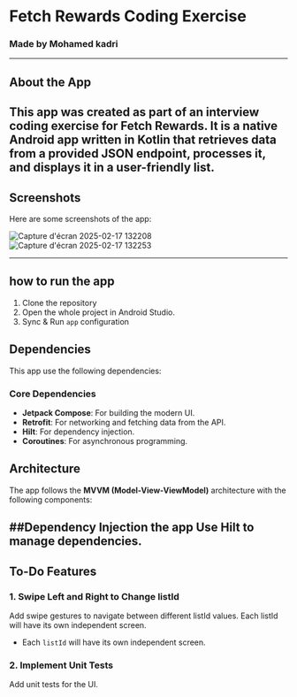 # **Fetch Rewards Coding Exercise**

### Made by Mohamed kadri

---

## **About the App**
This app was created as part of an interview coding exercise for **Fetch Rewards**. It is a native Android app written in **Kotlin** that retrieves data from a provided JSON endpoint, processes it, and displays it in a user-friendly list.
---

## **Screenshots**
Here are some screenshots of the app:

![Capture d'écran 2025-02-17 132208](https://github.com/user-attachments/assets/c00b02df-578b-4c1d-87e5-a4d68a543393)
![Capture d'écran 2025-02-17 132253](https://github.com/user-attachments/assets/d71a9cc5-3e18-460a-95ca-1dfcbae9144e)


---

## **how to run the app**

1. Clone the repository
2. Open the whole project in Android Studio.
3. Sync & Run `app` configuration

## **Dependencies**
This app use the following dependencies:

### **Core Dependencies**
- **Jetpack Compose**: For building the modern UI.
- **Retrofit**: For networking and fetching data from the API.
- **Hilt**: For dependency injection.
- **Coroutines**: For asynchronous programming.

## **Architecture**
The app follows the **MVVM (Model-View-ViewModel)** architecture with the following components:

##**Dependency Injection**
the app Use **Hilt** to manage dependencies.
---


## **To-Do Features**

### **1. Swipe Left and Right to Change listId**

Add swipe gestures to navigate between different listId values.
Each listId will have its own independent screen.
- Each `listId` will have its own independent screen.

### **2. Implement Unit Tests**
Add unit tests for the UI.
